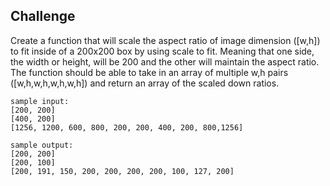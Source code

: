 ## Challenge

Create a function that will scale the aspect ratio of image dimension ([w,h]) to fit inside of a 200x200 box by using scale to fit. Meaning that one side, the width or height, will be 200 and the other will maintain the aspect ratio.
The function should be able to take in an array of multiple w,h pairs ([w,h,w,h,w,h,w,h]) and return an array of the scaled down ratios.

```
sample input:  
[200, 200]  
[400, 200]  
[1256, 1200, 600, 800, 200, 200, 400, 200, 800,1256]

sample output:  
[200, 200]  
[200, 100]  
[200, 191, 150, 200, 200, 200, 200, 100, 127, 200]  
```